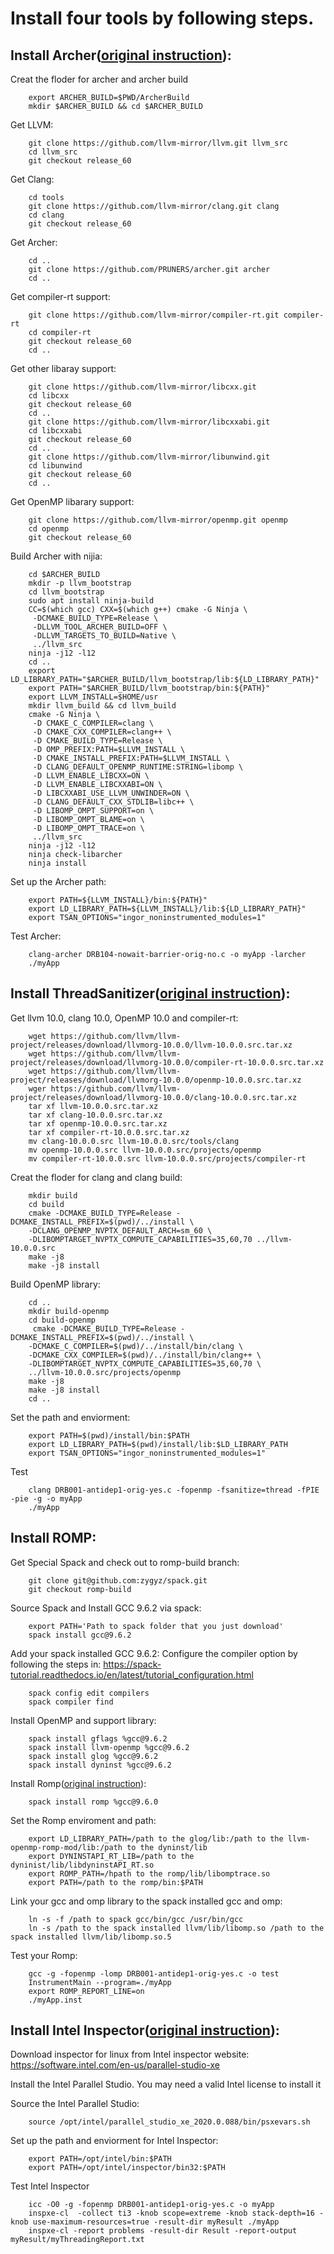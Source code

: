 # Install four tools by following steps.

## Install Archer([original instruction](https://github.com/PRUNERS/archer)): 

Creat the floder for archer and archer build

```	
 	export ARCHER_BUILD=$PWD/ArcherBuild
	mkdir $ARCHER_BUILD && cd $ARCHER_BUILD

```	
Get LLVM:
```	
  	git clone https://github.com/llvm-mirror/llvm.git llvm_src
	cd llvm_src
	git checkout release_60
  ```	
Get Clang:
```
	cd tools
	git clone https://github.com/llvm-mirror/clang.git clang
	cd clang
	git checkout release_60
```
Get Archer:
```
	cd ..
	git clone https://github.com/PRUNERS/archer.git archer
	cd ..
```
Get compiler-rt support:
```
	git clone https://github.com/llvm-mirror/compiler-rt.git compiler-rt
	cd compiler-rt
	git checkout release_60
	cd ..
```
Get other libaray support:
```
	git clone https://github.com/llvm-mirror/libcxx.git
	cd libcxx
	git checkout release_60
	cd ..	
	git clone https://github.com/llvm-mirror/libcxxabi.git
	cd libcxxabi
	git checkout release_60
	cd ..
	git clone https://github.com/llvm-mirror/libunwind.git
	cd libunwind
	git checkout release_60
	cd ..
```
Get OpenMP libarary support:
```
	git clone https://github.com/llvm-mirror/openmp.git openmp
	cd openmp
	git checkout release_60
```
Build Archer with nijia:
```
	cd $ARCHER_BUILD
	mkdir -p llvm_bootstrap
	cd llvm_bootstrap
	sudo apt install ninja-build
	CC=$(which gcc) CXX=$(which g++) cmake -G Ninja \
	 -DCMAKE_BUILD_TYPE=Release \
	 -DLLVM_TOOL_ARCHER_BUILD=OFF \
	 -DLLVM_TARGETS_TO_BUILD=Native \
	 ../llvm_src
	ninja -j12 -l12
	cd ..
	export LD_LIBRARY_PATH="$ARCHER_BUILD/llvm_bootstrap/lib:${LD_LIBRARY_PATH}"
	export PATH="$ARCHER_BUILD/llvm_bootstrap/bin:${PATH}"
	export LLVM_INSTALL=$HOME/usr
	mkdir llvm_build && cd llvm_build
	cmake -G Ninja \
	 -D CMAKE_C_COMPILER=clang \
	 -D CMAKE_CXX_COMPILER=clang++ \
	 -D CMAKE_BUILD_TYPE=Release \
	 -D OMP_PREFIX:PATH=$LLVM_INSTALL \
	 -D CMAKE_INSTALL_PREFIX:PATH=$LLVM_INSTALL \
	 -D CLANG_DEFAULT_OPENMP_RUNTIME:STRING=libomp \
	 -D LLVM_ENABLE_LIBCXX=ON \
	 -D LLVM_ENABLE_LIBCXXABI=ON \
	 -D LIBCXXABI_USE_LLVM_UNWINDER=ON \
	 -D CLANG_DEFAULT_CXX_STDLIB=libc++ \
	 -D LIBOMP_OMPT_SUPPORT=on \
	 -D LIBOMP_OMPT_BLAME=on \
	 -D LIBOMP_OMPT_TRACE=on \
	 ../llvm_src
	ninja -j12 -l12
	ninja check-libarcher
	ninja install
```
Set up the Archer path:
```
	export PATH=${LLVM_INSTALL}/bin:${PATH}"
	export LD_LIBRARY_PATH=${LLVM_INSTALL}/lib:${LD_LIBRARY_PATH}"
	export TSAN_OPTIONS="ingor_noninstrumented_modules=1"
```
Test Archer:
```	
 	clang-archer DRB104-nowait-barrier-orig-no.c -o myApp -larcher
	./myApp 
```
## Install ThreadSanitizer([original instruction](https://github.com/google/sanitizers/wiki/ThreadSanitizerCppManual)):

Get llvm 10.0, clang 10.0, OpenMP 10.0 and compiler-rt:
```
	wget https://github.com/llvm/llvm-project/releases/download/llvmorg-10.0.0/llvm-10.0.0.src.tar.xz
	wget https://github.com/llvm/llvm-project/releases/download/llvmorg-10.0.0/compiler-rt-10.0.0.src.tar.xz
	wget https://github.com/llvm/llvm-project/releases/download/llvmorg-10.0.0/openmp-10.0.0.src.tar.xz
	wger https://github.com/llvm/llvm-project/releases/download/llvmorg-10.0.0/clang-10.0.0.src.tar.xz
	tar xf llvm-10.0.0.src.tar.xz
	tar xf clang-10.0.0.src.tar.xz
	tar xf openmp-10.0.0.src.tar.xz
	tar xf compiler-rt-10.0.0.src.tar.xz
	mv clang-10.0.0.src llvm-10.0.0.src/tools/clang
	mv openmp-10.0.0.src llvm-10.0.0.src/projects/openmp
	mv compiler-rt-10.0.0.src llvm-10.0.0.src/projects/compiler-rt
```
Creat the floder for clang and clang build:
```
	mkdir build
 	cd build
	cmake -DCMAKE_BUILD_TYPE=Release -DCMAKE_INSTALL_PREFIX=$(pwd)/../install \
	-DCLANG_OPENMP_NVPTX_DEFAULT_ARCH=sm_60 \
	-DLIBOMPTARGET_NVPTX_COMPUTE_CAPABILITIES=35,60,70 ../llvm-10.0.0.src
	make -j8
	make -j8 install
```
Build OpenMP library:
```
	cd ..
	mkdir build-openmp
	cd build-openmp
	 cmake -DCMAKE_BUILD_TYPE=Release -DCMAKE_INSTALL_PREFIX=$(pwd)/../install \
	-DCMAKE_C_COMPILER=$(pwd)/../install/bin/clang \
	-DCMAKE_CXX_COMPILER=$(pwd)/../install/bin/clang++ \
	-DLIBOMPTARGET_NVPTX_COMPUTE_CAPABILITIES=35,60,70 \
	../llvm-10.0.0.src/projects/openmp
	make -j8
	make -j8 install
	cd ..
```
Set the path and enviorment:
```
	export PATH=$(pwd)/install/bin:$PATH
 	export LD_LIBRARY_PATH=$(pwd)/install/lib:$LD_LIBRARY_PATH
	export TSAN_OPTIONS="ingor_noninstrumented_modules=1"
```
Test 
```
	clang DRB001-antidep1-orig-yes.c -fopenmp -fsanitize=thread -fPIE -pie -g -o myApp
	./myApp
```
## Install ROMP:
Get Special Spack and check out to romp-build branch:
```
	git clone git@github.com:zygyz/spack.git
	git checkout romp-build
```
Source Spack and Install GCC 9.6.2 via spack:
```
	export PATH='Path to spack folder that you just download'
	spack install gcc@9.6.2
```
Add your spack installed GCC 9.6.2:
	Configure the compiler option by following the steps in: https://spack-tutorial.readthedocs.io/en/latest/tutorial_configuration.html
```
	spack config edit compilers 
	spack compiler find
```
Install OpenMP and support library:
```
	spack install gflags %gcc@9.6.2
	spack install llvm-openmp %gcc@9.6.2
	spack install glog %gcc@9.6.2
	spack install dyninst %gcc@9.6.2
```
Install Romp([original instruction](https://github.com/zygyz/romp)):
```
	spack install romp %gcc@9.6.0
```
Set the Romp enviroment and path:
```
	export LD_LIBRARY_PATH=/path to the glog/lib:/path to the llvm-openmp-romp-mod/lib:/path to the dyninst/lib
	export DYNINSTAPI_RT_LIB=/path to the dyninist/lib/libdyninstAPI_RT.so
	export ROMP_PATH=/hpath to the romp/lib/libomptrace.so
	export PATH=/path to the romp/bin:$PATH	
```
Link your gcc and omp library to the spack installed gcc and omp:
```
	ln -s -f /path to spack gcc/bin/gcc /usr/bin/gcc
	ln -s /path to the spack installed llvm/lib/libomp.so /path to the spack installed llvm/lib/libomp.so.5
```
Test your Romp:
```
	gcc -g -fopenmp -lomp DRB001-antidep1-orig-yes.c -o test
	InstrumentMain --program=./myApp
	export ROMP_REPORT_LINE=on
	./myApp.inst
```
## Install Intel Inspector([original instruction](https://software.intel.com/content/www/us/en/develop/documentation/get-started-with-inspector/top/linux.html)):

Download inspector for linux from Intel inspector website:
https://software.intel.com/en-us/parallel-studio-xe

Install the Intel Parallel Studio. You may need a valid Intel license to install it

Source the Intel Parallel Studio:
```
	source /opt/intel/parallel_studio_xe_2020.0.088/bin/psxevars.sh
```
Set up the path and enviorment for Intel Inspector:
```
	export PATH=/opt/intel/bin:$PATH
	export PATH=/opt/intel/inspector/bin32:$PATH
```
Test Intel Inspector
```
	icc -O0 -g -fopenmp DRB001-antidep1-orig-yes.c -o myApp
	inspxe-cl  -collect ti3 -knob scope=extreme -knob stack-depth=16 -knob use-maximum-resources=true -result-dir myResult ./myApp
	inspxe-cl -report problems -result-dir Result -report-output myResult/myThreadingReport.txt
```

